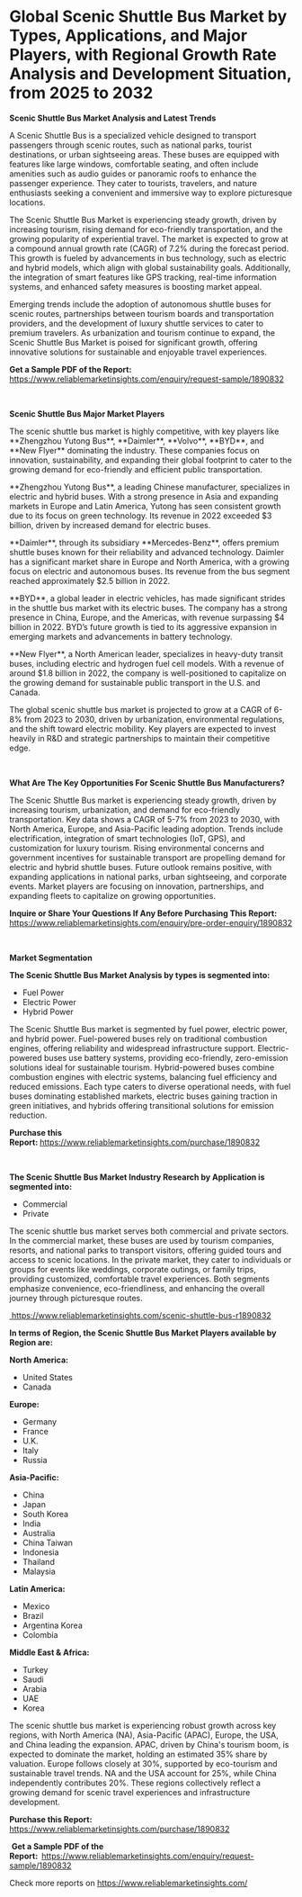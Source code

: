 <p><h1>Global Scenic Shuttle Bus Market by Types, Applications, and Major Players, with Regional Growth Rate Analysis and Development Situation, from 2025 to 2032</h1></p><p><strong>Scenic Shuttle Bus Market Analysis and Latest Trends</strong></p>
<p><p>A Scenic Shuttle Bus is a specialized vehicle designed to transport passengers through scenic routes, such as national parks, tourist destinations, or urban sightseeing areas. These buses are equipped with features like large windows, comfortable seating, and often include amenities such as audio guides or panoramic roofs to enhance the passenger experience. They cater to tourists, travelers, and nature enthusiasts seeking a convenient and immersive way to explore picturesque locations.</p><p>The Scenic Shuttle Bus Market is experiencing steady growth, driven by increasing tourism, rising demand for eco-friendly transportation, and the growing popularity of experiential travel. The market is expected to grow at a compound annual growth rate (CAGR) of 7.2% during the forecast period. This growth is fueled by advancements in bus technology, such as electric and hybrid models, which align with global sustainability goals. Additionally, the integration of smart features like GPS tracking, real-time information systems, and enhanced safety measures is boosting market appeal.</p><p>Emerging trends include the adoption of autonomous shuttle buses for scenic routes, partnerships between tourism boards and transportation providers, and the development of luxury shuttle services to cater to premium travelers. As urbanization and tourism continue to expand, the Scenic Shuttle Bus Market is poised for significant growth, offering innovative solutions for sustainable and enjoyable travel experiences.</p></p>
<p><strong>Get a Sample PDF of the Report:&nbsp;</strong> <a href="https://www.reliablemarketinsights.com/enquiry/request-sample/1890832?utm_campaign=1938&utm_medium=2&utm_source=Github&utm_content=ia&utm_term=24012025&utm_id=scenic-shuttle-bus">https://www.reliablemarketinsights.com/enquiry/request-sample/1890832</a></p>
<p>&nbsp;</p>
<p><strong>Scenic Shuttle Bus Major Market Players</strong></p>
<p><p>The scenic shuttle bus market is highly competitive, with key players like **Zhengzhou Yutong Bus**, **Daimler**, **Volvo**, **BYD**, and **New Flyer** dominating the industry. These companies focus on innovation, sustainability, and expanding their global footprint to cater to the growing demand for eco-friendly and efficient public transportation.</p><p>**Zhengzhou Yutong Bus**, a leading Chinese manufacturer, specializes in electric and hybrid buses. With a strong presence in Asia and expanding markets in Europe and Latin America, Yutong has seen consistent growth due to its focus on green technology. Its revenue in 2022 exceeded $3 billion, driven by increased demand for electric buses.</p><p>**Daimler**, through its subsidiary **Mercedes-Benz**, offers premium shuttle buses known for their reliability and advanced technology. Daimler has a significant market share in Europe and North America, with a growing focus on electric and autonomous buses. Its revenue from the bus segment reached approximately $2.5 billion in 2022.</p><p>**BYD**, a global leader in electric vehicles, has made significant strides in the shuttle bus market with its electric buses. The company has a strong presence in China, Europe, and the Americas, with revenue surpassing $4 billion in 2022. BYD’s future growth is tied to its aggressive expansion in emerging markets and advancements in battery technology.</p><p>**New Flyer**, a North American leader, specializes in heavy-duty transit buses, including electric and hydrogen fuel cell models. With a revenue of around $1.8 billion in 2022, the company is well-positioned to capitalize on the growing demand for sustainable public transport in the U.S. and Canada.</p><p>The global scenic shuttle bus market is projected to grow at a CAGR of 6-8% from 2023 to 2030, driven by urbanization, environmental regulations, and the shift toward electric mobility. Key players are expected to invest heavily in R&D and strategic partnerships to maintain their competitive edge.</p></p>
<p>&nbsp;</p>
<p><strong>What Are The Key Opportunities For Scenic Shuttle Bus Manufacturers?</strong></p>
<p><p>The Scenic Shuttle Bus market is experiencing steady growth, driven by increasing tourism, urbanization, and demand for eco-friendly transportation. Key data shows a CAGR of 5-7% from 2023 to 2030, with North America, Europe, and Asia-Pacific leading adoption. Trends include electrification, integration of smart technologies (IoT, GPS), and customization for luxury tourism. Rising environmental concerns and government incentives for sustainable transport are propelling demand for electric and hybrid shuttle buses. Future outlook remains positive, with expanding applications in national parks, urban sightseeing, and corporate events. Market players are focusing on innovation, partnerships, and expanding fleets to capitalize on growing opportunities.</p></p>
<p><strong>Inquire or Share Your Questions If Any Before Purchasing This Report:</strong> <a href="https://www.reliablemarketinsights.com/enquiry/pre-order-enquiry/1890832?utm_campaign=1938&utm_medium=2&utm_source=Github&utm_content=ia&utm_term=24012025&utm_id=scenic-shuttle-bus">https://www.reliablemarketinsights.com/enquiry/pre-order-enquiry/1890832</a></p>
<p>&nbsp;</p>
<p><strong>Market Segmentation</strong></p>
<p><strong>The Scenic Shuttle Bus Market Analysis by types is segmented into:</strong></p>
<p><ul><li>Fuel Power</li><li>Electric Power</li><li>Hybrid Power</li></ul></p>
<p><p>The Scenic Shuttle Bus market is segmented by fuel power, electric power, and hybrid power. Fuel-powered buses rely on traditional combustion engines, offering reliability and widespread infrastructure support. Electric-powered buses use battery systems, providing eco-friendly, zero-emission solutions ideal for sustainable tourism. Hybrid-powered buses combine combustion engines with electric systems, balancing fuel efficiency and reduced emissions. Each type caters to diverse operational needs, with fuel buses dominating established markets, electric buses gaining traction in green initiatives, and hybrids offering transitional solutions for emission reduction.</p></p>
<p><strong>Purchase this Report:&nbsp;</strong><a href="https://www.reliablemarketinsights.com/purchase/1890832?utm_campaign=1938&utm_medium=2&utm_source=Github&utm_content=ia&utm_term=24012025&utm_id=scenic-shuttle-bus">https://www.reliablemarketinsights.com/purchase/1890832</a></p>
<p>&nbsp;</p>
<p><strong>The Scenic Shuttle Bus Market Industry Research by Application is segmented into:</strong></p>
<p><ul><li>Commercial</li><li>Private</li></ul></p>
<p><p>The scenic shuttle bus market serves both commercial and private sectors. In the commercial market, these buses are used by tourism companies, resorts, and national parks to transport visitors, offering guided tours and access to scenic locations. In the private market, they cater to individuals or groups for events like weddings, corporate outings, or family trips, providing customized, comfortable travel experiences. Both segments emphasize convenience, eco-friendliness, and enhancing the overall journey through picturesque routes.</p></p>
<p><a href="https://www.reliablemarketinsights.com/scenic-shuttle-bus-r1890832?utm_campaign=1938&utm_medium=2&utm_source=Github&utm_content=ia&utm_term=24012025&utm_id=scenic-shuttle-bus">&nbsp;https://www.reliablemarketinsights.com/scenic-shuttle-bus-r1890832</a></p>
<p><strong>In terms of Region, the Scenic Shuttle Bus Market Players available by Region are:</strong></p>
<p>
    <p> <strong> North America: </strong>
        <ul>
            <li>United States</li>
            <li>Canada</li>
        </ul>
        </p> 
    <p> <strong> Europe: </strong>
        <ul>
            <li>Germany</li>
            <li>France</li>
            <li>U.K.</li>
            <li>Italy</li>
            <li>Russia</li>
        </ul>
        </p> 
    <p> <strong> Asia-Pacific: </strong>
        <ul>
            <li>China</li>
            <li>Japan</li>
            <li>South Korea</li>
            <li>India</li>
            <li>Australia</li>
            <li>China Taiwan</li>
            <li>Indonesia</li>
            <li>Thailand</li>
            <li>Malaysia</li>
        </ul>
        </p> 
    <p> <strong> Latin America: </strong>
        <ul>
            <li>Mexico</li>
            <li>Brazil</li>
            <li>Argentina Korea</li>
            <li>Colombia</li>
        </ul>
        </p> 
    <p> <strong> Middle East & Africa: </strong>
        <ul>
            <li>Turkey</li>
            <li>Saudi</li>
            <li>Arabia</li>
            <li>UAE</li>
            <li>Korea</li>
        </ul>
    </p>
    </p>
<p><p>The scenic shuttle bus market is experiencing robust growth across key regions, with North America (NA), Asia-Pacific (APAC), Europe, the USA, and China leading the expansion. APAC, driven by China's tourism boom, is expected to dominate the market, holding an estimated 35% share by valuation. Europe follows closely at 30%, supported by eco-tourism and sustainable travel trends. NA and the USA account for 25%, while China independently contributes 20%. These regions collectively reflect a growing demand for scenic travel experiences and infrastructure development.</p></p>
<p><strong>Purchase this Report: </strong><a href="https://www.reliablemarketinsights.com/purchase/1890832?utm_campaign=1938&utm_medium=2&utm_source=Github&utm_content=ia&utm_term=24012025&utm_id=scenic-shuttle-bus">https://www.reliablemarketinsights.com/purchase/1890832</a></p>
<p>&nbsp;<strong>Get a Sample PDF of the Report:&nbsp;&nbsp;</strong><a href="https://www.reliablemarketinsights.com/enquiry/request-sample/1890832?utm_campaign=1938&utm_medium=2&utm_source=Github&utm_content=ia&utm_term=24012025&utm_id=scenic-shuttle-bus">https://www.reliablemarketinsights.com/enquiry/request-sample/1890832</a></p>
<p><strong></strong></p>
<p>Check more reports on <a href="https://www.reliablemarketinsights.com/?utm_campaign=1938&utm_medium=2&utm_source=Github&utm_content=ia&utm_term=24012025&utm_id=scenic-shuttle-bus">https://www.reliablemarketinsights.com/</a></p>